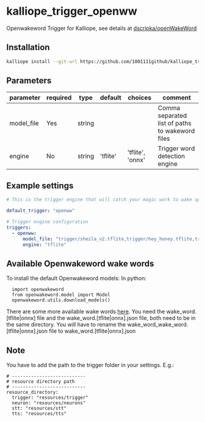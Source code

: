# kalliope_trigger_openww
Openwakeword Trigger for Kalliope, see details at [dscripka/openWakeWord](https://github.com/dscripka/openWakeWord)

## Installation
```bash
kalliope install --git-url https://github.com/1001111github/kalliope_trigger_openww.git
```

## Parameters

| parameter    | required | type    | default | choices         |  comment                                   |
|--------------|----------|---------|---------|-----------------|---------------------------------------------------|
| model_file   | Yes      | string  |         |                 | Comma separated list of paths to wakeword files
| engine       | No       | string  |'tflite' | 'tflite', 'onnx'| Trigger word detection engine

## Example settings

```yaml
# This is the trigger engine that will catch your magic work to wake up Kalliope.

default_trigger: "openww"

# Trigger engine configuration
triggers:
  - openww:
      model_file: "trigger/sheila_v2.tflite,trigger/hey_honey.tflite,trigger/oww_models/alexa_v0.1.tflite"
      engine: "tflite"

```

## Available Openwakeword wake words
To install the default Openwakeword models:
In python:
```
  import openwakeword
  from openwakeword.model import Model
  openwakeword.utils.download_models()
```

There are some more available wake words [here](https://github.com/fwartner/home-assistant-wakewords-collection). 
You need the wake_word.[tflite|onnx] file and the wake_word.[tflite|onnx].json file, both need to be in the same directory. 
You will have to rename the wake_word_wake_word.[tflite|onnx].json file to wake_word.[tflite|onnx].json

## Note

You have to add the path to the trigger folder in your settings.
E.g.:
```
# ---------------------------
# resource directory path
# ---------------------------
resource_directory:
  trigger: "resources/trigger"
  neuron: "resources/neurons"
  stt: "resources/stt"
  tts: "resources/tts"
```
